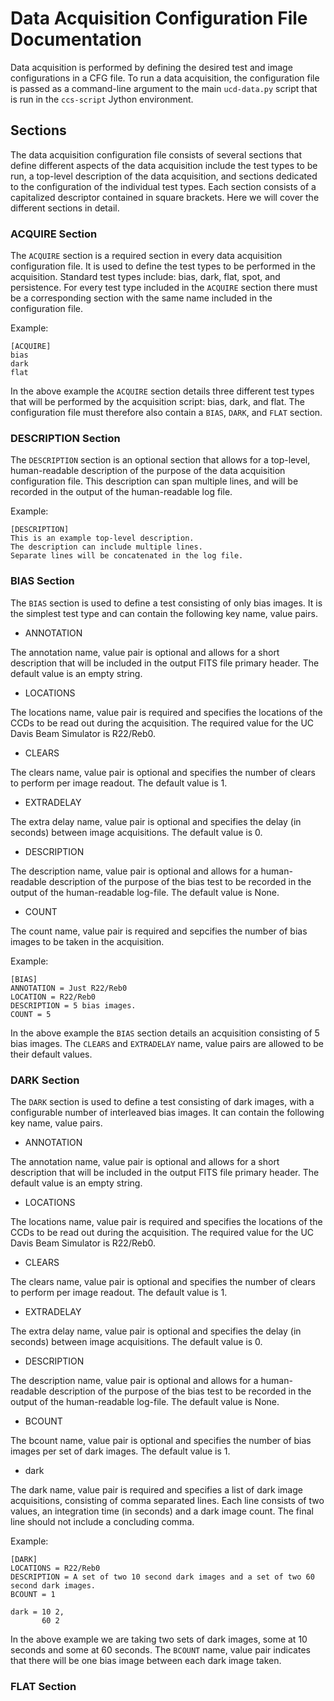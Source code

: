 # Data Acquisition Configuration File Documentation

Data acquisition is performed by defining the desired test and image configurations in a CFG file. To run a data acquisition, the configuration file is passed as a command-line argument to the main `ucd-data.py` script that is run in the `ccs-script` Jython environment.

## Sections

The data acquisition configuration file consists of several sections that define different aspects of the data acquisition include the test types to be run, a top-level description of the data acquisition, and sections dedicated to the configuration of the individual test types. Each section consists of a capitalized descriptor contained in square brackets. Here we will cover the different sections in detail.

### ACQUIRE Section

The `ACQUIRE` section is a required section in every data acquisition configuration file. It is used to define the test types to be performed in the acquisition. Standard test types include: bias, dark, flat, spot, and persistence. For every test type included in the `ACQUIRE` section there must be a corresponding section with the same name included in the configuration file.  

Example:

    [ACQUIRE]
    bias
    dark
    flat

In the above example the `ACQUIRE` section details three different test types that will be performed by the acquisition script: bias, dark, and flat. The configuration file must therefore also contain a `BIAS`, `DARK`, and `FLAT` section.

### DESCRIPTION Section

The `DESCRIPTION` section is an optional section that allows for a top-level, human-readable description of the purpose of the data acquisition configuration file. This description can span multiple lines, and will be recorded in the output of the human-readable log file. 

Example:

    [DESCRIPTION]
    This is an example top-level description.
    The description can include multiple lines.
    Separate lines will be concatenated in the log file.

### BIAS Section

The `BIAS` section is used to define a test consisting of only bias images. It is the simplest test type and can contain the following key name, value pairs.

* ANNOTATION

The annotation name, value pair is optional and allows for a short description that will be included in the output FITS file primary header. The default value is an empty string.

* LOCATIONS

The locations name, value pair is required and specifies the locations of the CCDs to be read out during the acquisition. The required value for the UC Davis Beam Simulator is R22/Reb0.

* CLEARS

The clears name, value pair is optional and specifies the number of clears to perform per image readout. The default value is 1.

* EXTRADELAY

The extra delay name, value pair is optional and specifies the delay (in seconds) between image acquisitions. The default value is 0.

* DESCRIPTION

The description name, value pair is optional and allows for a human-readable description of the purpose of the bias test to be recorded in the output of the human-readable log-file. The default value is None.

* COUNT

The count name, value pair is required and sepcifies the number of bias images to be taken in the acquisition.

Example:

    [BIAS]
    ANNOTATION = Just R22/Reb0
    LOCATION = R22/Reb0
    DESCRIPTION = 5 bias images.
    COUNT = 5

In the above example the `BIAS` section details an acquisition consisting of 5 bias images. The `CLEARS` and `EXTRADELAY` name, value pairs are allowed to be their default values.

### DARK Section

The `DARK` section is used to define a test consisting of dark images, with a configurable number of interleaved bias images. It can contain the following key name, value pairs.

* ANNOTATION

The annotation name, value pair is optional and allows for a short description that will be included in the output FITS file primary header. The default value is an empty string.

* LOCATIONS

The locations name, value pair is required and specifies the locations of the CCDs to be read out during the acquisition. The required value for the UC Davis Beam Simulator is R22/Reb0.

* CLEARS

The clears name, value pair is optional and specifies the number of clears to perform per image readout. The default value is 1.

* EXTRADELAY

The extra delay name, value pair is optional and specifies the delay (in seconds) between image acquisitions. The default value is 0.

* DESCRIPTION

The description name, value pair is optional and allows for a human-readable description of the purpose of the bias test to be recorded in the output of the human-readable log-file. The default value is None.

* BCOUNT

The bcount name, value pair is optional and specifies the number of bias images per set of dark images. The default value is 1.

* dark

The dark name, value pair is required and specifies a list of dark image acquisitions, consisting of comma separated lines. Each line consists of two values, an integration time (in seconds) and a dark image count. The final line should not include a concluding comma.

Example:

    [DARK]
    LOCATIONS = R22/Reb0
    DESCRIPTION = A set of two 10 second dark images and a set of two 60 second dark images.
    BCOUNT = 1
    
    dark = 10 2,
           60 2

In the above example we are taking two sets of dark images, some at 10 seconds and some at 60 seconds. The `BCOUNT` name, value pair indicates that there will be one bias image between each dark image taken.

### FLAT Section
